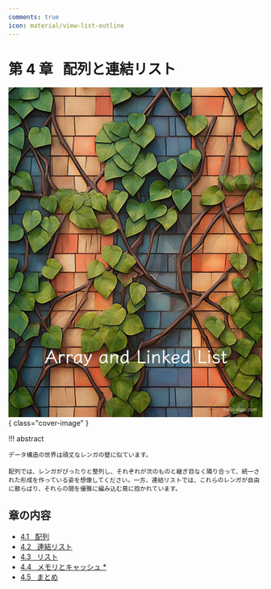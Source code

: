 ```yaml
---
comments: true
icon: material/view-list-outline
---
```


# 第 4 章 &nbsp; 配列と連結リスト

![配列と連結リスト](../assets/covers/chapter_array_and_linkedlist.jpg){ class="cover-image" }

!!! abstract

    データ構造の世界は頑丈なレンガの壁に似ています。

    配列では、レンガがぴったりと整列し、それぞれが次のものと継ぎ目なく隣り合って、統一された形成を作っている姿を想像してください。一方、連結リストでは、これらのレンガが自由に散らばり、それらの間を優雅に編み込む蔦に抱かれています。

## 章の内容

- [4.1 &nbsp; 配列](array.md)
- [4.2 &nbsp; 連結リスト](linked_list.md)
- [4.3 &nbsp; リスト](list.md)
- [4.4 &nbsp; メモリとキャッシュ *](ram_and_cache.md)
- [4.5 &nbsp; まとめ](summary.md)
